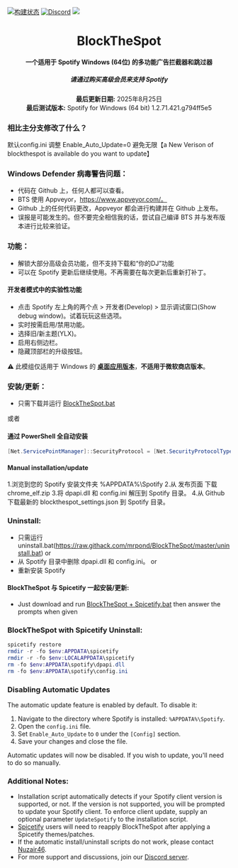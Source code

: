 [![构建状态](https://ci.appveyor.com/api/projects/status/31l6ynm0a1fhr2vs/branch/master?svg=true)](https://ci.appveyor.com/project/mrpond/blockthespot/branch/master)  [![Discord](https://discord.com/api/guilds/807273906872123412/widget.png)](https://discord.gg/eYudMwgYtY) <img src="https://img.shields.io/github/downloads/mrpond/blockthespot/total.svg" />

<center>
    <h1 align="center">BlockTheSpot</h1>
    <h4 align="center">一个适用于 <strong>Spotify Windows (64位)</strong> 的多功能广告拦截器和跳过器</h4>
    <h5 align="center">请通过购买高级会员来支持 Spotify</h5>
    <p align="center">
        <strong>最后更新日期:</strong> 2025年8月25日<br>
        <strong>最后测试版本:</strong> Spotify for Windows (64 bit) 1.2.71.421.g794ff5e5
    </p>
</center>

### 相比主分支修改了什么？
默认config.ini 调整 Enable_Auto_Update=0 避免无限【a New Verison of blockthespot is available do you want to update】

### Windows Defender 病毒警告问题：
* 代码在 Github 上，任何人都可以查看。
* BTS 使用 Appveyor，https://www.appveyor.com/。
* Github 上的任何代码更改，Appveyor 都会进行构建并在 Github 上发布。
* 误报是可能发生的。但不要完全相信我的话，尝试自己编译 BTS 并与发布版本进行比较来验证。

### 功能：
* 解锁大部分高级会员功能，但不支持下载和“你的DJ”功能
* 可以在 Spotify 更新后继续使用。不再需要在每次更新后重新打补丁。

#### 开发者模式中的实验性功能
- 点击 Spotify 左上角的两个点 > 开发者(Develop) > 显示调试窗口(Show debug window)。试着玩玩这些选项。
- 实时按需启用/禁用功能。
- 选择旧/新主题(YLX)。
- 启用右侧边栏。
- 隐藏顶部栏的升级按钮。

:warning: 此模组仅适用于 Windows 的 [**桌面应用版本**](https://www.spotify.com/download/windows/)，**不适用于微软商店版本**。

### 安装/更新：
* 只需下载并运行 [BlockTheSpot.bat](https://raw.githack.com/mrpond/BlockTheSpot/master/BlockTheSpot.bat)

或者

#### 通过 PowerShell 全自动安装
```powershell
[Net.ServicePointManager]::SecurityProtocol = [Net.SecurityProtocolType]::Tls12; Invoke-Expression "& { $(Invoke-WebRequest -UseBasicParsing 'https://raw.githubusercontent.com/Maolaohei/BlockTheSpot/master/install.ps1') } -UninstallSpotifyStoreEdition -UpdateSpotify"
```

#### Manual installation/update

1.浏览到您的 Spotify 安装文件夹 %APPDATA%\Spotify
2.从 发布页面 下载 chrome_elf.zip
3.将 dpapi.dll 和 config.ini 解压到 Spotify 目录。
4.从 Github 下载最新的 blockthespot_settings.json 到 Spotify 目录。  
### Uninstall:
* 只需运行 uninstall.bat(https://raw.githack.com/mrpond/BlockTheSpot/master/uninstall.bat)
or
* 从 Spotify 目录中删除 dpapi.dll 和 config.ini。
or
* 重新安装 Spotify

#### BlockTheSpot 与 Spicetify 一起安装/更新:

* Just download and run [BlockTheSpot + Spicetify.bat](https://raw.githack.com/mrpond/BlockTheSpot/master/BlockTheSpot%20%2B%20Spicetify.bat) then answer the prompts when given

### BlockTheSpot with Spicetify Uninstall:

```powershell
spicetify restore
rmdir -r -fo $env:APPDATA\spicetify
rmdir -r -fo $env:LOCALAPPDATA\spicetify
rm -fo $env:APPDATA\spotify\dpapi.dll
rm -fo $env:APPDATA\spotify\config.ini
```

### Disabling Automatic Updates

The automatic update feature is enabled by default. To disable it:

1. Navigate to the directory where Spotify is installed: `%APPDATA%\Spotify`.
2. Open the `config.ini` file.
3. Set `Enable_Auto_Update` to `0` under the `[Config]` section.
4. Save your changes and close the file.

Automatic updates will now be disabled. If you wish to update, you'll need to do so manually.

### Additional Notes:

* Installation script automatically detects if your Spotify client version is supported, or not. If the version is not supported, you will be prompted to update your Spotify client. To enforce client update, supply an optional parameter `UpdateSpotify` to the installation script. 
* [Spicetify](https://github.com/khanhas/spicetify-cli) users will need to reapply BlockTheSpot after applying a Spicetify themes/patches.
* If the automatic install/uninstall scripts do not work, please contact [Nuzair46](https://github.com/Nuzair46).
* For more support and discussions, join our [Discord server](https://discord.gg/eYudMwgYtY).





